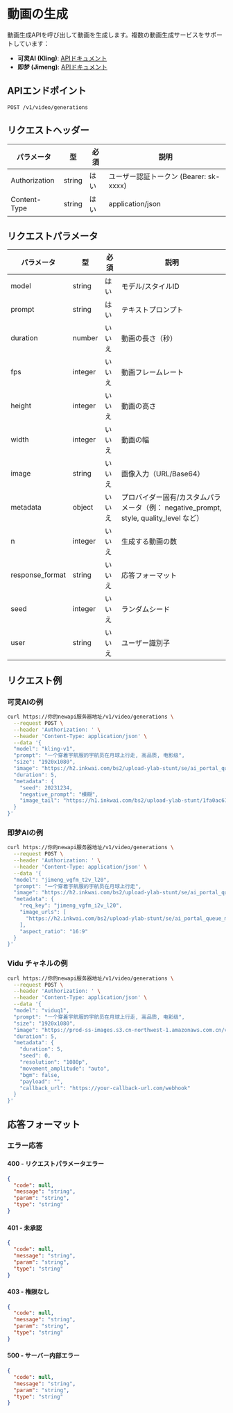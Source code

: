 # 動画の生成

動画生成APIを呼び出して動画を生成します。複数の動画生成サービスをサポートしています：

- **可灵AI (Kling)**: [APIドキュメント](https://app.klingai.com/cn/dev/document-api/apiReference/commonInfo)
- **即梦 (Jimeng)**: [APIドキュメント](https://www.volcengine.com/docs/85621/1538636)

## APIエンドポイント

```
POST /v1/video/generations
```

## リクエストヘッダー

| パラメータ | 型 | 必須 | 説明 |
|------|------|------|------|
| Authorization | string | はい | ユーザー認証トークン (Bearer: sk-xxxx) |
| Content-Type | string | はい | application/json |

## リクエストパラメータ

| パラメータ | 型 | 必須 | 説明 |
|------|------|------|------|
| model | string | はい | モデル/スタイルID |
| prompt | string | はい | テキストプロンプト |
| duration | number | いいえ | 動画の長さ（秒） |
| fps | integer | いいえ | 動画フレームレート |
| height | integer | いいえ | 動画の高さ |
| width | integer | いいえ | 動画の幅 |
| image | string | いいえ | 画像入力（URL/Base64） |
| metadata | object | いいえ | プロバイダー固有/カスタムパラメータ（例： negative_prompt, style, quality_level など） |
| n | integer | いいえ | 生成する動画の数 |
| response_format | string | いいえ | 応答フォーマット |
| seed | integer | いいえ | ランダムシード |
| user | string | いいえ | ユーザー識別子 |

## リクエスト例

### 可灵AIの例

```bash
curl https://你的newapi服务器地址/v1/video/generations \
  --request POST \
  --header 'Authorization: ' \
  --header 'Content-Type: application/json' \
  --data '{
  "model": "kling-v1",
  "prompt": "一个穿着宇航服的宇航员在月球上行走, 高品质, 电影级",
  "size": "1920x1080",
  "image": "https://h2.inkwai.com/bs2/upload-ylab-stunt/se/ai_portal_queue_mmu_image_upscale_aiweb/3214b798-e1b4-4b00-b7af-72b5b0417420_raw_image_0.jpg",
  "duration": 5,
  "metadata": {
    "seed": 20231234,
    "negative_prompt": "模糊",
    "image_tail": "https://h1.inkwai.com/bs2/upload-ylab-stunt/1fa0ac67d8ce6cd55b50d68b967b3a59.png"
  }
}'
```

### 即梦AIの例

```bash
curl https://你的newapi服务器地址/v1/video/generations \
  --request POST \
  --header 'Authorization: ' \
  --header 'Content-Type: application/json' \
  --data '{
  "model": "jimeng_vgfm_t2v_l20",
  "prompt": "一个穿着宇航服的宇航员在月球上行走",
  "image": "https://h2.inkwai.com/bs2/upload-ylab-stunt/se/ai_portal_queue_mmu_image_upscale_aiweb/3214b798-e1b4-4b00-b7af-72b5b0417420_raw_image_0.jpg",
  "metadata": {
    "req_key": "jimeng_vgfm_i2v_l20",
    "image_urls": [
      "https://h2.inkwai.com/bs2/upload-ylab-stunt/se/ai_portal_queue_mmu_image_upscale_aiweb/3214b798-e1b4-4b00-b7af-72b5b0417420_raw_image_0.jpg"
    ],
    "aspect_ratio": "16:9"
  }
}'
```

### Vidu チャネルの例

```bash
curl https://你的newapi服务器地址/v1/video/generations \
  --request POST \
  --header 'Authorization: ' \
  --header 'Content-Type: application/json' \
  --data '{
  "model": "viduq1",
  "prompt": "一个穿着宇航服的宇航员在月球上行走, 高品质, 电影级",
  "size": "1920x1080",
  "image": "https://prod-ss-images.s3.cn-northwest-1.amazonaws.com.cn/vidu-maas/template/image2video.png",
  "duration": 5,
  "metadata": {
    "duration": 5,
    "seed": 0,
    "resolution": "1080p",
    "movement_amplitude": "auto",
    "bgm": false,
    "payload": "",
    "callback_url": "https://your-callback-url.com/webhook"
  }
}'
```

## 応答フォーマット

### エラー応答

#### 400 - リクエストパラメータエラー
```json
{
  "code": null,
  "message": "string",
  "param": "string",
  "type": "string"
}
```

#### 401 - 未承認
```json
{
  "code": null,
  "message": "string",
  "param": "string",
  "type": "string"
}
```

#### 403 - 権限なし
```json
{
  "code": null,
  "message": "string",
  "param": "string",
  "type": "string"
}
```

#### 500 - サーバー内部エラー
```json
{
  "code": null,
  "message": "string",
  "param": "string",
  "type": "string"
}
```